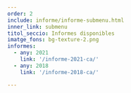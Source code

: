```yaml
---
order: 2
include: informe/informe-submenu.html
inner_link: submenu
titol_seccio: Informes disponibles
imatge_fons: bg-texture-2.png
informes:
  - any: 2021
    link: '/informe-2021-ca/'
  - any: 2018
    link: '/informe-2018-ca/'

---
```

